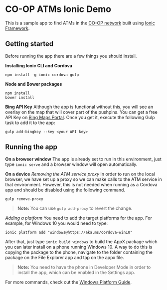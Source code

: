 CO-OP ATMs Ionic Demo
===================
This is a sample app to find ATMs in the [CO-OP network](http://co-opcreditunions.org/) built using [Ionic Framework](http://ionicframework.com).

Getting started
-------------
Before running the app there are a few things you should install.

**Installing Ionic CLI and Cordova**

    npm install -g ionic cordova gulp

**Node and Bower packages**

	npm install
	bower install
**Bing API Key**
Although the app is functional without this, you will see an overlay on the map that will cover part of the pushpins. You can get a free API Key on [Bing Maps Portal](https://www.bingmapsportal.com/). Once you get it, execute the following Gulp task to add it to the app:

	gulp add-bingkey --key <your API key>

Running the app
--------------------
**On a browser window**
The app is already set to run in this environment, just type `ionic serve` and a browser window will open automatically.

**On a device**
*Removing the ATM service proxy*
In order to run on the local browser, we have set up a proxy so we can make calls to the ATM service in that environment. However, this is not needed when running as a Cordova app and should be disabled using the following command.

	gulp remove-proxy
> **Note:** You can use `gulp add-proxy` to revert the change.

*Adding a platform*
You need to add the target platforms for the app. For example, for Windows 10 you would need to type:

	ionic platform add "windows@https://aka.ms/cordova-win10"

After that, just type `ionic build windows` to build the AppX package which you can later install on a phone running Windows 10. A way to do this is copying the package to the phone, navigate to the folder containing the package on the File Explorer app and tap on the appx file.

>**Note:** You need to have the phone in Developer Mode in order to install the app, which can be enabled in the Settings app.

For more commands, check out the [Windows Platform Guide](http://cordova.apache.org/docs/en/edge/guide_platforms_win8_index.md.html#Windows%208%20Platform%20Guide).
